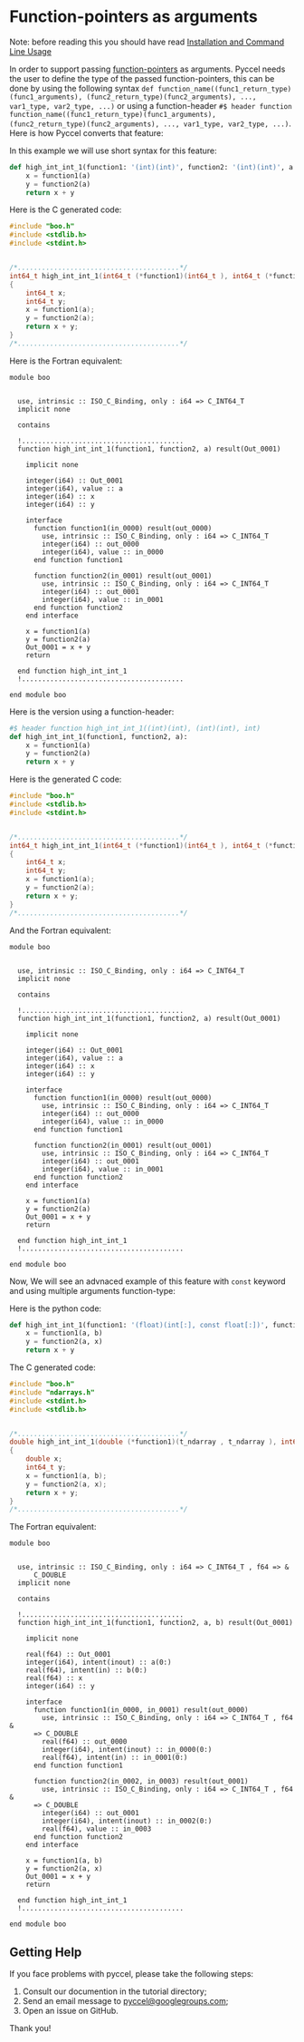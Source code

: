 # Function-pointers as arguments

Note: before reading this you should have read [Installation and Command Line Usage](https://github.com/pyccel/pyccel/blob/master/tutorial/quickstart.md#installation)

In order to support passing [function-pointers](https://en.wikipedia.org/wiki/Function_pointer) as arguments. Pyccel needs the user to define the type of the passed function-pointers, this can be done by using the following syntax `def function_name((func1_return_type)(func1_arguments), (func2_return_type)(func2_arguments), ..., var1_type, var2_type, ...)` or using a function-header `#$ header function function_name((func1_return_type)(func1_arguments), (func2_return_type)(func2_arguments), ..., var1_type, var2_type, ...)`. Here is how Pyccel converts that feature:

In this example we will use short syntax for this feature:

```python
def high_int_int_1(function1: '(int)(int)', function2: '(int)(int)', a: 'int'):
    x = function1(a)
    y = function2(a)
    return x + y
```

Here is the C generated code:

```C
#include "boo.h"
#include <stdlib.h>
#include <stdint.h>


/*........................................*/
int64_t high_int_int_1(int64_t (*function1)(int64_t ), int64_t (*function2)(int64_t ), int64_t a)
{
    int64_t x;
    int64_t y;
    x = function1(a);
    y = function2(a);
    return x + y;
}
/*........................................*/
```

Here is the Fortran equivalent:

```Fortran
module boo


  use, intrinsic :: ISO_C_Binding, only : i64 => C_INT64_T
  implicit none

  contains

  !........................................
  function high_int_int_1(function1, function2, a) result(Out_0001)

    implicit none

    integer(i64) :: Out_0001
    integer(i64), value :: a
    integer(i64) :: x
    integer(i64) :: y

    interface
      function function1(in_0000) result(out_0000)
        use, intrinsic :: ISO_C_Binding, only : i64 => C_INT64_T
        integer(i64) :: out_0000
        integer(i64), value :: in_0000
      end function function1

      function function2(in_0001) result(out_0001)
        use, intrinsic :: ISO_C_Binding, only : i64 => C_INT64_T
        integer(i64) :: out_0001
        integer(i64), value :: in_0001
      end function function2
    end interface

    x = function1(a)
    y = function2(a)
    Out_0001 = x + y
    return

  end function high_int_int_1
  !........................................

end module boo
```

Here is the version using a function-header:

```Python
#$ header function high_int_int_1((int)(int), (int)(int), int)
def high_int_int_1(function1, function2, a):
    x = function1(a)
    y = function2(a)
    return x + y
```

Here is the generated C code:

```C
#include "boo.h"
#include <stdlib.h>
#include <stdint.h>


/*........................................*/
int64_t high_int_int_1(int64_t (*function1)(int64_t ), int64_t (*function2)(int64_t ), int64_t a)
{
    int64_t x;
    int64_t y;
    x = function1(a);
    y = function2(a);
    return x + y;
}
/*........................................*/
```

And the Fortran equivalent:

```Fortran
module boo


  use, intrinsic :: ISO_C_Binding, only : i64 => C_INT64_T
  implicit none

  contains

  !........................................
  function high_int_int_1(function1, function2, a) result(Out_0001)

    implicit none

    integer(i64) :: Out_0001
    integer(i64), value :: a
    integer(i64) :: x
    integer(i64) :: y

    interface
      function function1(in_0000) result(out_0000)
        use, intrinsic :: ISO_C_Binding, only : i64 => C_INT64_T
        integer(i64) :: out_0000
        integer(i64), value :: in_0000
      end function function1

      function function2(in_0001) result(out_0001)
        use, intrinsic :: ISO_C_Binding, only : i64 => C_INT64_T
        integer(i64) :: out_0001
        integer(i64), value :: in_0001
      end function function2
    end interface

    x = function1(a)
    y = function2(a)
    Out_0001 = x + y
    return

  end function high_int_int_1
  !........................................

end module boo
```

Now, We will see an advnaced example of this feature with `const`  keyword and using multiple arguments function-type:

Here is the python code:

```python
def high_int_int_1(function1: '(float)(int[:], const float[:])', function2: '(int)(int[:], float)', a: 'int[:]', b: 'const float[:]'):
    x = function1(a, b)
    y = function2(a, x)
    return x + y
```

The C generated code:

```C
#include "boo.h"
#include "ndarrays.h"
#include <stdint.h>
#include <stdlib.h>


/*........................................*/
double high_int_int_1(double (*function1)(t_ndarray , t_ndarray ), int64_t (*function2)(t_ndarray , double ), t_ndarray a, t_ndarray b)
{
    double x;
    int64_t y;
    x = function1(a, b);
    y = function2(a, x);
    return x + y;
}
/*........................................*/
```

The Fortran equivalent:

```Fortran
module boo


  use, intrinsic :: ISO_C_Binding, only : i64 => C_INT64_T , f64 => &
      C_DOUBLE
  implicit none

  contains

  !........................................
  function high_int_int_1(function1, function2, a, b) result(Out_0001)

    implicit none

    real(f64) :: Out_0001
    integer(i64), intent(inout) :: a(0:)
    real(f64), intent(in) :: b(0:)
    real(f64) :: x
    integer(i64) :: y

    interface
      function function1(in_0000, in_0001) result(out_0000)
        use, intrinsic :: ISO_C_Binding, only : i64 => C_INT64_T , f64 &
      => C_DOUBLE
        real(f64) :: out_0000
        integer(i64), intent(inout) :: in_0000(0:)
        real(f64), intent(in) :: in_0001(0:)
      end function function1

      function function2(in_0002, in_0003) result(out_0001)
        use, intrinsic :: ISO_C_Binding, only : i64 => C_INT64_T , f64 &
      => C_DOUBLE
        integer(i64) :: out_0001
        integer(i64), intent(inout) :: in_0002(0:)
        real(f64), value :: in_0003
      end function function2
    end interface

    x = function1(a, b)
    y = function2(a, x)
    Out_0001 = x + y
    return

  end function high_int_int_1
  !........................................

end module boo
```

## Getting Help

If you face problems with pyccel, please take the following steps:

1.  Consult our documention in the tutorial directory;
2.  Send an email message to pyccel@googlegroups.com;
3.  Open an issue on GitHub.

Thank you!
